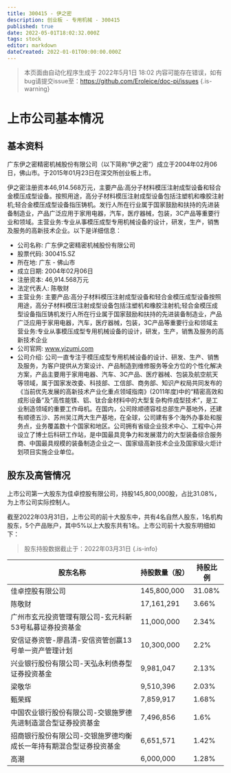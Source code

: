 ```yaml
---
title: 300415 - 伊之密
description: 创业板 - 专用机械 - 300415
published: true
date: 2022-05-01T18:02:32.000Z
tags: stock
editor: markdown
dateCreated: 2022-01-01T00:00:00.000Z
---
```


> 本页面由自动化程序生成于 2022年5月1日 18:02
> 内容可能存在错误，如有bug请提交issue至：https://github.com/Eroleice/doc-pi/issues
{.is-warning}

# 上市公司基本情况

## 基本资料

广东伊之密精密机械股份有限公司（以下简称“伊之密”）成立于2004年02月06日，佛山市。于2015年01月23日在深交所创业板上市。

伊之密注册资本46,914.568万元，主要产品:高分子材料模压注射成型设备和轻合金模压成型设备。按照用途，高分子材料模压注射成型设备包括注塑机和橡胶注射机;轻合金模压成型设备指压铸机。发行人所在行业属于国家鼓励和扶持的先进装备制造业，产品广泛应用于家用电器，汽车，医疗器械，包装，3C产品等重要行业和领域。主营业务:专业从事模压成型专用机械设备的设计，研发，生产，销售及服务的高新技术企业。以下是详细信息：

- 公司名称: 广东伊之密精密机械股份有限公司
- 股票代码: 300415.SZ
- 所在地: 广东 - 佛山市
- 成立日期: 2004年02月06日
- 注册资本: 46,914.568万元
- 法定代表人: 陈敬财
- 主营业务: 主要产品:高分子材料模压注射成型设备和轻合金模压成型设备按照用途，高分子材料模压注射成型设备包括注塑机和橡胶注射机;轻合金模压成型设备指压铸机发行人所在行业属于国家鼓励和扶持的先进装备制造业，产品广泛应用于家用电器，汽车，医疗器械，包装，3C产品等重要行业和领域主营业务:专业从事模压成型专用机械设备的设计，研发，生产，销售及服务的高新技术企业
- 公司官网: www.yizumi.com
- 公司介绍: 公司一直专注于模压成型专用机械设备的设计、研发、生产、销售及服务，为客户提供从方案设计、产品制造到维修服务等全方位的个性化解决方案，产品主要用于家用电器、汽车、3C产品、医疗器械、包装及航空航天等领域，属于国家发改委、科技部、工信部、商务部、知识产权局共同发布的《当前优先发展的高新技术产业化重点领域指南》(2011年度)中的“精密高效和成形设备”及“高性能镁、铝、钛合金材料中的大型复杂构件成型技术”，是工业制造领域的重要工作母机。在国内，公司除顺德容桂总部生产基地外，还建有顺德五沙、苏州吴江两大生产基地，在全球，公司建有多个海外办事处和服务点，业务覆盖数十个国家和地区。公司拥有省级企业技术中心、工程中心并设立了博士后科研工作站，是中国最具竞争力和发展潜力的大型装备综合服务商、中国最具规模的装备制造企业之一、国家级高新技术企业及国家级火炬计划项目实施企业单位。


## 股东及高管情况

上市公司第一大股东为佳卓控股有限公司，持股145,800,000股，占比31.08%，为上市公司实际控制人。

截至2022年03月31日，上市公司的前十大股东中，共有4名自然人股东，1名机构股东，5个产品账户，其中5%以上大股东共有1名。上市公司前十大股东明细如下：

> 股东持股数据截止于：2022年03月31日
{.is-info}

| 股东名称 | 持股数量（股） | 持股比例 |
| --- | --- | --- |
| 佳卓控股有限公司 | 145,800,000 | 31.08% |
| 陈敬财 | 17,161,291 | 3.66% |
| 广州市玄元投资管理有限公司-玄元科新53号私募证券投资基金 | 11,000,000 | 2.34% |
| 安信证券资管-廖昌清-安信资管创赢13号单一资产管理计划 | 10,300,000 | 2.2% |
| 兴业银行股份有限公司-天弘永利债券型证券投资基金 | 9,981,047 | 2.13% |
| 梁敬华 | 9,510,396 | 2.03% |
| 甄荣辉 | 7,859,917 | 1.68% |
| 中国农业银行股份有限公司-交银施罗德先进制造混合型证券投资基金 | 7,496,856 | 1.6% |
| 招商银行股份有限公司-交银施罗德均衡成长一年持有期混合型证券投资基金 | 6,651,571 | 1.42% |
| 高潮 | 6,000,000 | 1.28% |




